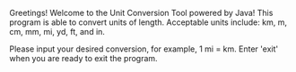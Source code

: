 Greetings! Welcome to the Unit Conversion Tool powered by Java!
This program is able to convert units of length. Acceptable units include: km, m, cm, mm, mi, yd, ft, and in.

Please input your desired conversion, for example, 1 mi = km.
Enter 'exit' when you are ready to exit the program.